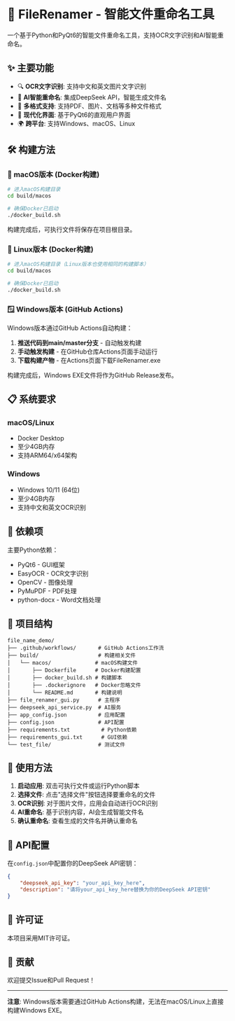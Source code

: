 # 🚀 FileRenamer - 智能文件重命名工具

一个基于Python和PyQt6的智能文件重命名工具，支持OCR文字识别和AI智能重命名。

## ✨ 主要功能

- 🔍 **OCR文字识别**: 支持中文和英文图片文字识别
- 🤖 **AI智能重命名**: 集成DeepSeek API，智能生成文件名
- 📁 **多格式支持**: 支持PDF、图片、文档等多种文件格式
- 🎨 **现代化界面**: 基于PyQt6的直观用户界面
- 🌍 **跨平台**: 支持Windows、macOS、Linux

## 🛠️ 构建方法

### 🍎 macOS版本 (Docker构建)

```bash
# 进入macOS构建目录
cd build/macos

# 确保Docker已启动
./docker_build.sh
```

构建完成后，可执行文件将保存在项目根目录。

### 🐧 Linux版本 (Docker构建)

```bash
# 进入macOS构建目录（Linux版本也使用相同的构建脚本）
cd build/macos

# 确保Docker已启动
./docker_build.sh
```

### 🪟 Windows版本 (GitHub Actions)

Windows版本通过GitHub Actions自动构建：

1. **推送代码到main/master分支** - 自动触发构建
2. **手动触发构建** - 在GitHub仓库Actions页面手动运行
3. **下载构建产物** - 在Actions页面下载FileRenamer.exe

构建完成后，Windows EXE文件将作为GitHub Release发布。

## 📋 系统要求

### macOS/Linux
- Docker Desktop
- 至少4GB内存
- 支持ARM64/x64架构

### Windows
- Windows 10/11 (64位)
- 至少4GB内存
- 支持中文和英文OCR识别

## 🔧 依赖项

主要Python依赖：
- PyQt6 - GUI框架
- EasyOCR - OCR文字识别
- OpenCV - 图像处理
- PyMuPDF - PDF处理
- python-docx - Word文档处理

## 📁 项目结构

```
file_name_demo/
├── .github/workflows/       # GitHub Actions工作流
├── build/                   # 构建相关文件
│   └── macos/              # macOS构建文件
│       ├── Dockerfile      # Docker构建配置
│       ├── docker_build.sh # 构建脚本
│       ├── .dockerignore   # Docker忽略文件
│       └── README.md       # 构建说明
├── file_renamer_gui.py      # 主程序
├── deepseek_api_service.py  # AI服务
├── app_config.json          # 应用配置
├── config.json              # API配置
├── requirements.txt          # Python依赖
├── requirements_gui.txt      # GUI依赖
└── test_file/               # 测试文件
```

## 🚀 使用方法

1. **启动应用**: 双击可执行文件或运行Python脚本
2. **选择文件**: 点击"选择文件"按钮选择要重命名的文件
3. **OCR识别**: 对于图片文件，应用会自动进行OCR识别
4. **AI重命名**: 基于识别内容，AI会生成智能文件名
5. **确认重命名**: 查看生成的文件名并确认重命名

## 🔑 API配置

在`config.json`中配置你的DeepSeek API密钥：

```json
{
    "deepseek_api_key": "your_api_key_here",
    "description": "请将your_api_key_here替换为你的DeepSeek API密钥"
}
```

## 📝 许可证

本项目采用MIT许可证。

## 🤝 贡献

欢迎提交Issue和Pull Request！

---

**注意**: Windows版本需要通过GitHub Actions构建，无法在macOS/Linux上直接构建Windows EXE。
